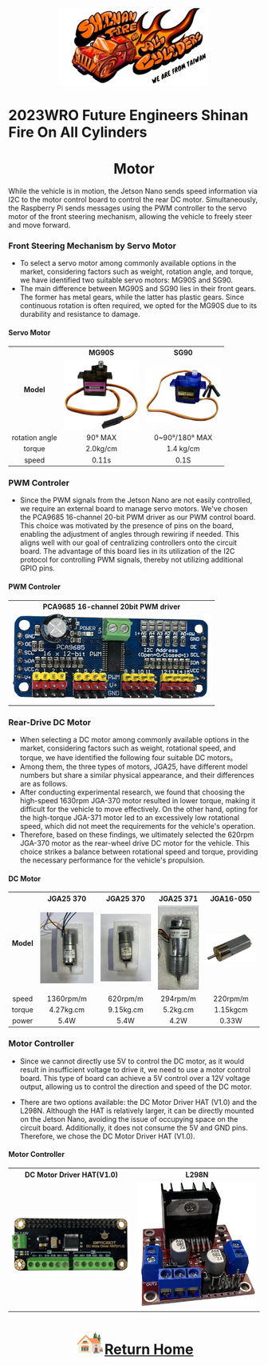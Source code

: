 <div align="center"><img src="../../other/img/logo.png" width="300" alt=" logo"></div>

2023WRO Future Engineers Shinan Fire On All Cylinders  
====
# <div align="center">Motor</div> 
While the vehicle is in motion, the Jetson Nano sends speed information via I2C to the motor control board to control the rear DC motor. Simultaneously, the Raspberry Pi sends messages using the PWM controller to the servo motor of the front steering mechanism, allowing the vehicle to freely steer and move forward.

### Front Steering Mechanism by Servo Motor
- To select a servo motor among commonly available options in the market, considering factors such as weight, rotation angle, and torque, we have identified two suitable servo motors: MG90S and SG90.
- The main difference between MG90S and SG90 lies in their front gears. The former has metal gears, while the latter has plastic gears. Since continuous rotation is often required, we opted for the MG90S due to its durability and resistance to damage.

#### Servo Motor
<div align="center">
<table>
<tr align="center">
<th rowspan="2" >Model</th>
<th>MG90S</th>
<th>SG90</th>
</tr>
<tr align="center">
<td><img src="./img/MG90S.png" width = "150" height = "" alt="MG90S" align=center /></td>
<td> <img src="./img/SG90.png" width = "150" height = "" alt="SG90" align=center /></td>
</tr>
<tr align="center">
<td>rotation angle</td>
<td>90° MAX</td>
<td>0~90°/180° MAX</td>
</tr>
<tr align="center">
<td>torque</td>
<td>2.0kg/cm</td>
<td>1.4 kg/cm</td>
</tr>
<tr align="center">
<td>speed</td>
<td>0.11s</td>
<td>0.1S</td>
</tr>
</table>
</div>

### PWM Controler

- Since the PWM signals from the Jetson Nano are not easily controlled, we require an external board to manage servo motors. We've chosen the PCA9685 16-channel 20-bit PWM driver as our PWM control board. This choice was motivated by the presence of pins on the board, enabling the adjustment of angles through rewiring if needed. This aligns well with our goal of centralizing controllers onto the circuit board. The advantage of this board lies in its utilization of the I2C protocol for controlling PWM signals, thereby not utilizing additional GPIO pins.
#### PWM Controler
<div align="center">
<table>
<tr align="center">
<th>PCA9685 16-channel 20bit PWM driver</th>
</tr>
<tr align="center">
<td><img src="./img/pmw_driver.png" width = "400" height = "" alt="MG90S" align=center /></td>
</tr>
</table>
</div>

### Rear-Drive DC Motor
- When selecting a DC motor among commonly available options in the market, considering factors such as weight, rotational speed, and torque, we have identified the following four suitable DC motors。
- Among them, the three types of motors, JGA25, have different model numbers but share a similar physical appearance, and their differences are as follows.
- After conducting experimental research, we found that choosing the high-speed 1630rpm JGA-370 motor resulted in lower torque, making it difficult for the vehicle to move effectively. On the other hand, opting for the high-torque JGA-371 motor led to an excessively low rotational speed, which did not meet the requirements for the vehicle's operation.
- Therefore, based on these findings, we ultimately selected the 620rpm JGA-370 motor as the rear-wheel drive DC motor for the vehicle. This choice strikes a balance between rotational speed and torque, providing the necessary performance for the vehicle's propulsion.

#### DC Motor
<div align="center"><table><tr align="center">
<th rowspan="2" >Model</th>
<th >JGA25 370</th>
<th >JGA25 370</th>
<th >JGA25 371</th>
<th >JGA16-050</th>
</tr>
<tr align="center">
<td ><img src="./img/JGA25-370_1360RPM.JPG" width = "150" alt="JGA25-370_1360RPM" /></td>
<td ><img src="./img/JGA25-370_620RPM.JPG" width = "150" alt="JGA25-370_620RPM" /></td>
<td ><img src="./img/JGA25-371_1_34.JPG" width = "100" alt="JGA25-371M" /></td>
<td ><img src="./img/JGA16-050.png" width = "150" alt="JGA16-050" /></td>
</tr>
<tr align="center">
<td >speed</td>
<td >1360rpm/m</td>
<td >620rpm/m</td>
<td >294rpm/m</td>
<td >220rpm/m</td>
</tr>
<tr align="center"><td>torque</td><td>4.27kg.cm</td><td>9.15kg.cm</td><td>5.2kg.cm</td><td>1.15kgcm</td></tr><tr align="center">
<td>power</td><td>5.4W</td><td>5.4W</td><td>4.2W</td><td>0.33W</td>
</tr>
</table>
</div>

### Motor Controller

- Since we cannot directly use 5V to control the DC motor, as it would result in insufficient voltage to drive it, we need to use a motor control board. This type of board can achieve a 5V control over a 12V voltage output, allowing us to control the direction and speed of the DC motor.

- There are two options available: the DC Motor Driver HAT (V1.0) and the L298N. Although the HAT is relatively larger, it can be directly mounted on the Jetson Nano, avoiding the issue of occupying space on the circuit board. Additionally, it does not consume the 5V and GND pins. Therefore, we chose the DC Motor Driver HAT (V1.0).

#### Motor Controller
<div align="center">
<table>
<tr align="center" >
<th>DC Motor Driver HAT(V1.0)</th>
<th>L298N</th>
</tr>
<tr align="center">
<td> <img src="./img/Motor_driver.png" width = "250"  alt="l293d" align=center /></td>
<td ><img src="./img/L298N.png" width = "250"  alt="l298n" align=center /></td>
</tr>
</tr>
</table>
</div>

# <div align="center">![HOME](../../other/img/Home.png)[Return Home](../../)</div>  
